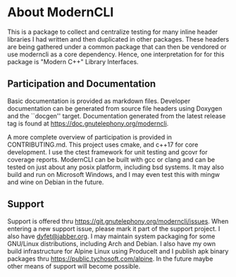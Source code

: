 # About ModernCLI

This is a package to collect and centralize testing for many inline header
libraries I had written and then duplicated in other packages.  These headers
are being gathered under a common package that can then be vendored or use
moderncli as a core dependency.  Hence, one interpretation for for this package
is "Modern C++" Library Interfaces.

## Participation and Documentation

Basic documentation is provided as markdown files. Developer documentation can
be generated from source file headers using Doxygen and the ``docgen'' target.
Documentation generated from the latest release tag is found at
<https://doc.gnutelephony.org/moderncli>.

A more complete overview of participation is provided in CONTRIBUTING.md. This
project uses cmake, and c++17 for core development. I use the ctest
framework for unit testing and gcovr for coverage reports. ModernCLI can be
built with gcc or clang and can be tested on just about any posix platform,
including bsd systems. It may also build and run on Microsoft Windows, and I
may even test this with mingw and wine on Debian in the future.

## Support

Support is offered thru <https://git.gnutelephony.org/moderncli/issues>. When
entering a new support issue, please mark it part of the support project. I
also have dyfet@jabber.org. I may maintain system packaging for some GNU/Linux
distributions, including Arch and Debian.  I also have my own build
infrastructure for Alpine Linux using ProduceIt and I publish apk binary
packages thru <https://public.tychosoft.com/alpine>. In the future maybe other
means of support will become possible.
